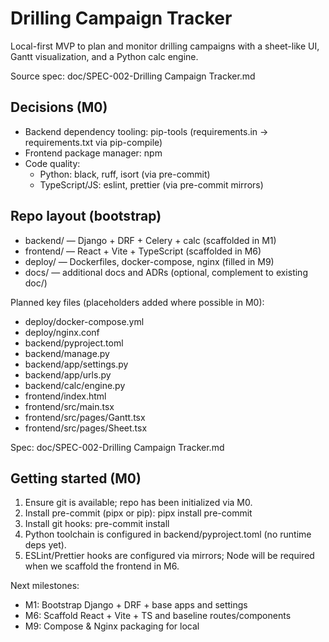 # Drilling Campaign Tracker

Local-first MVP to plan and monitor drilling campaigns with a sheet-like UI, Gantt visualization, and a Python calc engine.

Source spec: doc/SPEC-002-Drilling Campaign Tracker.md

## Decisions (M0)
- Backend dependency tooling: pip-tools (requirements.in -> requirements.txt via pip-compile)
- Frontend package manager: npm
- Code quality:
  - Python: black, ruff, isort (via pre-commit)
  - TypeScript/JS: eslint, prettier (via pre-commit mirrors)

## Repo layout (bootstrap)
- backend/ — Django + DRF + Celery + calc (scaffolded in M1)
- frontend/ — React + Vite + TypeScript (scaffolded in M6)
- deploy/ — Dockerfiles, docker-compose, nginx (filled in M9)
- docs/ — additional docs and ADRs (optional, complement to existing doc/)

Planned key files (placeholders added where possible in M0):
- deploy/docker-compose.yml
- deploy/nginx.conf
- backend/pyproject.toml
- backend/manage.py
- backend/app/settings.py
- backend/app/urls.py
- backend/calc/engine.py
- frontend/index.html
- frontend/src/main.tsx
- frontend/src/pages/Gantt.tsx
- frontend/src/pages/Sheet.tsx

Spec: doc/SPEC-002-Drilling Campaign Tracker.md

## Getting started (M0)
1) Ensure git is available; repo has been initialized via M0.
2) Install pre-commit (pipx or pip): pipx install pre-commit
3) Install git hooks: pre-commit install
4) Python toolchain is configured in backend/pyproject.toml (no runtime deps yet).
5) ESLint/Prettier hooks are configured via mirrors; Node will be required when we scaffold the frontend in M6.

Next milestones:
- M1: Bootstrap Django + DRF + base apps and settings
- M6: Scaffold React + Vite + TS and baseline routes/components
- M9: Compose & Nginx packaging for local
